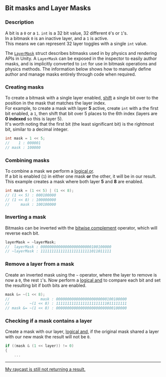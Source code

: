 ## Bit masks and Layer Masks
### Description
A bit is a `0` or a `1`. `int` is a 32 bit value, 32 different `0`'s or `1`'s.  
In a bitmask `0` is an inactive layer, and a `1` is active.  
This means we can represent 32 layer toggles with a single `int` value.  

The [`LayerMask`](https://docs.unity3d.com/ScriptReference/LayerMask.html) struct describes bitmasks used in by physics and rendering APIs in Unity.
A `LayerMask` can be exposed in the inspector to easily author masks, and is implicitly converted to `int` for use in bitmask operations and physics methods.
The information below shows how to manually define author and manage masks entirely through code when required.  

### Creating masks
To create a bitmask with a single layer enabled, [shift](https://docs.microsoft.com/en-us/dotnet/csharp/language-reference/operators/bitwise-and-shift-operators#left-shift-operator-) a single bit over to the position in the mask that matches the layer index.  
For example, to create a mask with layer **5** active, create `int` with a the first bit enabled, a `1`, then shift that bit over 5 places to the 6th index (layers are **0 indexed** so this is layer 5).  
It's worth noting that the first bit (the least significant bit) is the rightmost bit, similar to a decimal integer.
```csharp
int mask = 1 << 5;
//    1 : 000001
// mask : 100000
```

### Combining masks
To combine a mask we perform a [logical or](https://docs.microsoft.com/en-us/dotnet/csharp/language-reference/operators/boolean-logical-operators#logical-or-operator-).  
If a bit is enabled (`1`) in either one mask **or** the other, it will be in our result.  
This example creates a mask where both layer **5** and **8** are enabled.
```csharp
int mask = (1 << 5) | (1 << 8);
// (1 << 5) : 000100000
// (1 << 8) : 100000000
//     mask : 100100000
```

### Inverting a mask
Bitmasks can be inverted with the [bitwise complement](https://docs.microsoft.com/en-us/dotnet/csharp/language-reference/operators/bitwise-and-shift-operators#bitwise-complement-operator-) operator, which will reverse each bit.
```csharp
layerMask = ~layerMask;
//  layerMask : 00000000000000000000000100100000
// ~layerMask : 11111111111111111111111011011111
```

### Remove a layer from a mask
Create an inverted mask using the `~` operator, where the layer to remove is now a `0`, the rest `1`'s. Now perform a [logical and](https://docs.microsoft.com/en-us/dotnet/csharp/language-reference/operators/boolean-logical-operators#logical-and-operator-) to compare each bit and set the resulting bit if both bits are enabled.
```csharp
mask &= ~(1 << 8);
//              mask : 00000000000000000000000100100000
//         ~(1 << 8) : 11111111111111111111111011111111
// mask &= ~(1 << 8) : 00000000000000000000000000100000
```

### Checking if a mask contains a layer
Create a mask with our layer, [logical and](https://docs.microsoft.com/en-us/dotnet/csharp/language-reference/operators/boolean-logical-operators#logical-and-operator-), if the original mask shared a layer with our new mask the result will not be `0`.
```csharp
if ((mask & (1 << layer)) != 0)
{
    ...
```

---
[My raycast is still not returning a result.](../Raycasting/Incorrect%20Parameters.md)